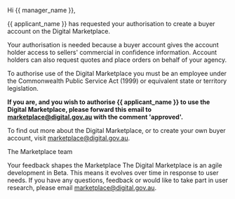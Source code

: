   Hi {{ manager_name }},

  {{ applicant_name }} has requested your authorisation to create a buyer account on the Digital Marketplace.

  Your authorisation is needed because a buyer account gives the account holder access to sellers' commercial in confidence information. Account holders can also request quotes and place orders on behalf of your agency.

  To authorise use of the Digital Marketplace you must be an employee under the Commonwealth Public Service Act (1999) or equivalent state or territory legislation. 

  **If you are, and you wish to authorise {{ applicant_name }} to use the Digital Marketplace, please forward this email to [marketplace@digital.gov.au](mailto:marketplace@digital.gov.au) with the comment 'approved'.**

  To find out more about the Digital Marketplace, or to create your own buyer account, visit [marketplace@digital.gov.au](mailto:marketplace@digital.gov.au).

  
  
  The Marketplace team

  Your feedback shapes the Marketplace
	The Digital Marketplace is an agile development in Beta. This means it evolves over time in response to user needs. If you have any questions, feedback or would like to take part in user research, please email [marketplace@digital.gov.au](mailto:marketplace@digital.gov.au).